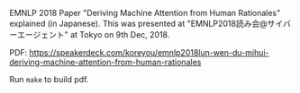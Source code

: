 
EMNLP 2018 Paper "Deriving Machine Attention from Human Rationales" explained (in Japanese).
This was presented at "EMNLP2018読み会@サイバーエージェント" at Tokyo on 9th Dec, 2018.

PDF: https://speakerdeck.com/koreyou/emnlp2018lun-wen-du-mihui-deriving-machine-attention-from-human-rationales

Run `make` to build pdf.